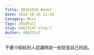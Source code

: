 ```yaml
---
Title: 20181026 Week7
Date: 2018-10-26 11:10
Category: Misc
Tags: 2018Fall
Slug: 40623147-blog-7
Author: 40623147
---
```



<!-- PELICAN_END_SUMMARY -->

不要介紹給別人認識時說一些貶低自己的話。